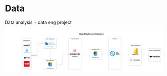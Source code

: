 # Data
Data analysis + data eng project
![Data Pipeline Architecture](https://raw.githubusercontent.com/Kittisak-M/Data/15877dcd65e53473a88254d9e884b5d51ecd04a6/data_pipeline_architecture.png)

